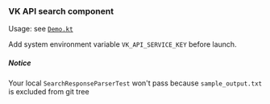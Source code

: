 ### VK API search component

Usage: see [`Demo.kt`](https://github.com/olegfafurin/software-design/tree/master/mock/src/main/kotlin/org/imd/sd/mock/Demo.kt)

Add system environment variable `VK_API_SERVICE_KEY` before launch.

##### Notice

Your local `SearchResponseParserTest` won't pass because `sample_output.txt` is excluded from git tree